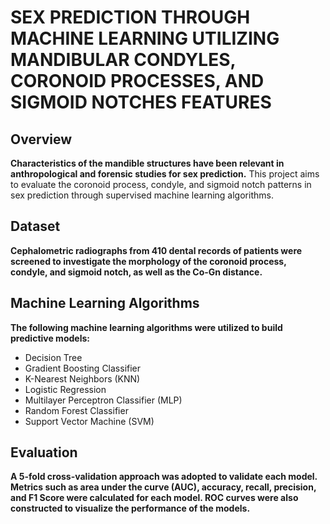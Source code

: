 # SEX PREDICTION THROUGH MACHINE LEARNING UTILIZING MANDIBULAR CONDYLES, CORONOID PROCESSES, AND SIGMOID NOTCHES FEATURES

## Overview

**Characteristics of the mandible structures have been relevant in anthropological and forensic studies for sex prediction.** This project aims to evaluate the coronoid process, condyle, and sigmoid notch patterns in sex prediction through supervised machine learning algorithms.

## Dataset

**Cephalometric radiographs from 410 dental records of patients were screened to investigate the morphology of the coronoid process, condyle, and sigmoid notch, as well as the Co-Gn distance.**

## Machine Learning Algorithms

**The following machine learning algorithms were utilized to build predictive models:**

- Decision Tree
- Gradient Boosting Classifier
- K-Nearest Neighbors (KNN)
- Logistic Regression
- Multilayer Perceptron Classifier (MLP)
- Random Forest Classifier
- Support Vector Machine (SVM)

## Evaluation

**A 5-fold cross-validation approach was adopted to validate each model. Metrics such as area under the curve (AUC), accuracy, recall, precision, and F1 Score were calculated for each model. ROC curves were also constructed to visualize the performance of the models.**
